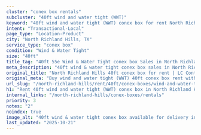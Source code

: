 ```yaml
---
cluster: "conex box rentals"
subcluster: "40ft wind and water tight (WWT)"
keyword: "40ft wind and water tight (WWT) conex box for rent North Richland Hills, TX"
intent: "Transactional-Local"
page_type: "Location-Product"
city: "North Richland Hills, TX"
service_type: "conex box"
condition: "Wind & Water Tight"
size: "40ft"
title_tag: "40ft 55e Wind & Water Tight conex box Sales in North Richland Hills | LC Container"
meta_description: "40ft wind & water tight conex box sales in North Richland Hills. Fast delivery, competitive pricing. Serving conex boxes area. Quote ID: NTR. Call (214) 524-4168 for your free quote today."
original_title: "North Richland Hills 40ft conex box for rent | LC Container"
original_meta: "Buy wind and water tight (WWT) 40ft conex box rent with local delivery in North Richland Hills, TX. LC Container — local Since 2003. Request a fast quote today."
url_slug: "/north-richland-hills/rent/40ft/conex-boxes/wind-and-water-tight-wwt"
h1: "Rent 40ft wind and water tight (WWT) conex box in North Richland Hills"
internal_links: "/north-richland-hills/conex-boxes/rentals"
priority: 3
notes: "2"
noindex: true
image_alt: "40ft wind & water tight conex box available for delivery in North Richland Hills"
last_updated: "2025-10-21"
---
```


<!-- TODO: Add unique city/inventory copy, images, and internal links here. -->
